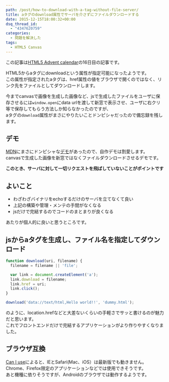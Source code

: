 ```yaml
---
path: /post/how-to-download-with-a-tag-without-file-server/
title: aタグのdownload属性でサーバを介さずにファイルダウンロードする
date: 2015-12-15T18:00:32+00:00
dsq_thread_id:
  - "4347620759"
categories:
  - 問題を解決した
tags:
  - HTML5 Canvas
---
```

この記事は[HTML5 Advent calendar](http://qiita.com/advent-calendar/2015/html5)の16日目の記事です。

HTML5からaタグにdownloadという属性が指定可能になったようです。  
この属性が指定されたaタグは、href属性の値をブラウザで開くのではなく、リンク先をファイルとしてダウンロードします。

今までcanvasで画像を生成した画像など、jsで生成したファイルをユーザに保存させるには`window.open`にdata urlを渡して新窓で表示させ、ユーザに右クリ等で保存してもらう方法しか知らなかったのですが、  
aタグの`download`属性がまさにやりたいことドンピシャだったので備忘録を残します。

<!--more-->

デモ
----------------------------------------

[MDN](https://developer.mozilla.org/en-US/docs/Web/HTML/Element/a#Using_the_download_attribute_to_save_a_canvas_as_a_PNG)にまさにドンピシャな[デモ](http://jsfiddle.net/codepo8/V6ufG/2/)があったので、自作デモは割愛します。  
canvasで生成した画像を新窓ではなくファイルダウンロードさせるデモです。

**このとき、サーバに対して一切リクエストを飛ばしていないことがポイントです**

よいこと
----------------------------------------

  * わざわざバイナリをechoするだけのサーバを立てなくて良い
  * 上記の構築や管理・メンテの手間がなくなる
  * jsだけで完結するのでコードのまとまりが良くなる

あたりが個人的に良いと思うところです。

jsからaタグを生成し、ファイル名を指定してダウンロード
----------------------------------------

```javascript
function download(uri, filename) {
  filename = filename || 'file';

  var link = document.createElement('a');
  link.download = filename;
  link.href = uri;
  link.click();
}

download('data://text/html,Hello world!!', 'dummy.html');
```

のように、location.hrefなどと大差ないくらいの手軽さでサッと書けるのが魅力だと思います。  
これでフロントエンドだけで完結するアプリケーションがより作りやすくなりました。

ブラウザ互換
----------------------------------------

[Can I use](http://caniuse.com/#search=download)によると、IEとSafari(Mac、iOS）は最新版でも動きません。  
Chrome、Firefox限定のアプリケーションなどでは使用できそうです。  
あと機種に依りそうですが、Androidのブラウザでは動作するようです。
